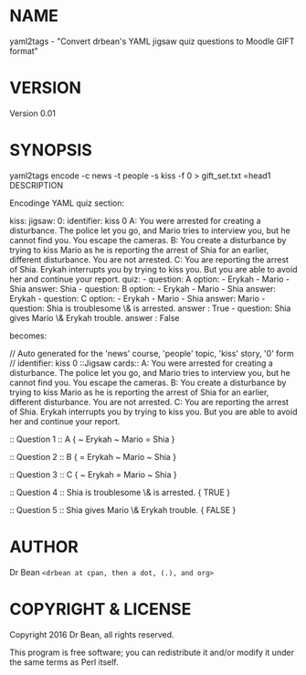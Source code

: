 # NAME

yaml2tags - "Convert drbean's YAML jigsaw quiz questions to Moodle GIFT format" 

# VERSION

Version 0.01

# SYNOPSIS

yaml2tags encode -c news -t people -s kiss -f 0 > gift\_set.txt
&#x3d;head1 DESCRIPTION

Encodinge YAML quiz section:

kiss:
  jigsaw:
    0:
      identifier: kiss 0
      A: You were arrested for creating a disturbance. The police let you go, and Mario tries to interview you, but he cannot find you. You escape the cameras.
      B: You create a disturbance by trying to kiss Mario as he is reporting the arrest of Shia for an earlier, different disturbance. You are not arrested.
      C: You are reporting the arrest of Shia. Erykah interrupts you by trying to kiss you. But you are able to avoid her and continue your report.
      quiz:
        - question: A
          option:
            - Erykah
            - Mario
            - Shia
          answer: Shia
        - question: B
          option:
            - Erykah
            - Mario
            - Shia
          answer: Erykah
        - question: C
          option:
            - Erykah
            - Mario
            - Shia
          answer: Mario
        - question: Shia is troublesome \\& is arrested.
          answer  : True
        - question: Shia gives Mario \\& Erykah trouble.
          answer  : False

becomes:

// Auto generated for the 'news' course, 'people' topic, 'kiss' story, '0' form
// identifier: kiss 0
::Jigsaw cards::
A: You were arrested for creating a disturbance. The police let you go, and Mario tries to interview you, but he cannot find you. You escape the cameras.
B: You create a disturbance by trying to kiss Mario as he is reporting the arrest of Shia for an earlier, different disturbance. You are not arrested.
C: You are reporting the arrest of Shia. Erykah interrupts you by trying to kiss you. But you are able to avoid her and continue your report.

:: Question 1 :: A {
~ Erykah
~ Mario
&#x3d; Shia
}

:: Question 2 :: B {
&#x3d; Erykah
~ Mario
~ Shia
}

:: Question 3 :: C {
~ Erykah
&#x3d; Mario
~ Shia
}

:: Question 4 :: Shia is troublesome \\& is arrested. {
TRUE
}

:: Question 5 :: Shia gives Mario \\& Erykah trouble. {
FALSE
}

# AUTHOR

Dr Bean `<drbean at cpan, then a dot, (.), and org>`

# COPYRIGHT & LICENSE

Copyright 2016 Dr Bean, all rights reserved.

This program is free software; you can redistribute it and/or modify it
under the same terms as Perl itself.
